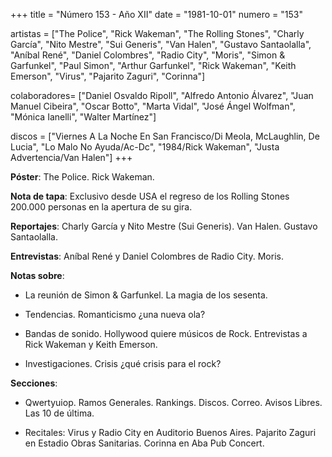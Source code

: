 +++
title = "Número 153 - Año XII"
date = "1981-10-01"
numero = "153"

artistas = ["The Police", "Rick Wakeman", "The Rolling Stones", "Charly García", "Nito Mestre", "Sui Generis", "Van Halen", "Gustavo Santaolalla", "Aníbal René", "Daniel Colombres", "Radio City", "Moris", "Simon & Garfunkel", "Paul Simon", "Arthur Garfunkel", "Rick Wakeman", "Keith Emerson", "Virus", "Pajarito Zaguri", "Corinna"]

colaboradores= ["Daniel Osvaldo Ripoll", "Alfredo Antonio Álvarez", "Juan Manuel Cibeira", "Oscar Botto", "Marta Vidal", "José Ángel Wolfman", "Mónica Ianelli", "Walter Martínez"]

discos = ["Viernes A La Noche En San Francisco/Di Meola, McLaughlin, De Lucia", "Lo Malo No Ayuda/Ac-Dc", "1984/Rick Wakeman", "Justa Advertencia/Van Halen"]
+++

**Póster**: The Police. Rick Wakeman. 

**Nota de tapa**: Exclusivo desde USA el regreso de los Rolling Stones 200.000 personas en la apertura de su gira.

**Reportajes**: Charly García y Nito Mestre (Sui Generis). Van Halen. Gustavo Santaolalla. 

**Entrevistas**: Aníbal René y Daniel Colombres de Radio City. Moris. 

**Notas sobre**:

- La reunión de Simon & Garfunkel. La magia de los sesenta.

- Tendencias. Romanticismo ¿una nueva ola?

- Bandas de sonido. Hollywood quiere músicos de Rock. Entrevistas a Rick Wakeman y Keith Emerson.

- Investigaciones. Crisis ¿qué crisis para el rock?

**Secciones**:

- Qwertyuiop. Ramos Generales. Rankings. Discos. Correo. Avisos Libres. Las 10 de última.

- Recitales: Virus y Radio City en Auditorio Buenos Aires. Pajarito Zaguri en Estadio Obras Sanitarias. Corinna en Aba Pub Concert.
